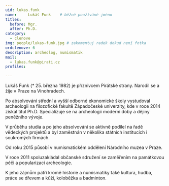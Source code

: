 ```yaml
---
uid: lukas.funk
name:     Lukáš Funk  	# běžně používáné jméno
titles:
  before: Mgr.
  after: Ph.D.
category:
  - clenove
img: people/lukas-funk.jpg # zakomentuj radek dokud není fotka
ordclenove: 6
description: archeolog, numismatik
mail:
  - lukas.funk@pirati.cz
profiles:

---
```


Lukáš Funk (* 25. března 1982) je příznivcem Pirátské strany. Narodil se a žije v Praze na Vinohradech.

Po absolvování střední a vyšší odborné ekonomické školy vystudoval archeologii na filozofické fakultě Západočeské univerzity, kde v roce 2014 získal titul Ph.D. Specializuje se na archeologii moderní doby a dějiny peněžního vývoje.

V průběhu studia a po jeho absolvování se aktivně podílel na řadě vědeckých projektů a byl zaměstnán v několika státních institucích i soukromých firmách.

Od roku 2015 působí v numismatickém oddělení Národního muzea v Praze.

V roce 2011 spoluzakládal občanské sdružení se zaměřením na památkovou péči a popularizaci archeologie.

K jeho zájmům patří kromě historie a numismatiky také kultura, hudba, práce se dřevem a kůží, koloběžka a badminton.
